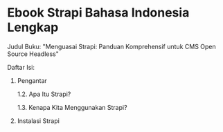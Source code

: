 # Ebook Strapi Bahasa Indonesia Lengkap
Judul Buku: "Menguasai Strapi: Panduan Komprehensif untuk CMS Open Source Headless"

Daftar Isi:
1. Pengantar

   1.2. Apa Itu Strapi?

   1.3. Kenapa Kita Menggunakan Strapi?
   
3. Instalasi Strapi
